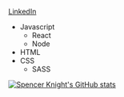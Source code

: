 [LinkedIn](bit.ly/3zCZQoU)


- Javascript 
  - React
  - Node
- HTML
- CSS
  - SASS

[![Spencer Knight's GitHub stats](https://github-readme-stats.vercel.app/api?username=maryPopplns?hide=issues,stars)](https://github.com/anuraghazra/github-readme-stats)
